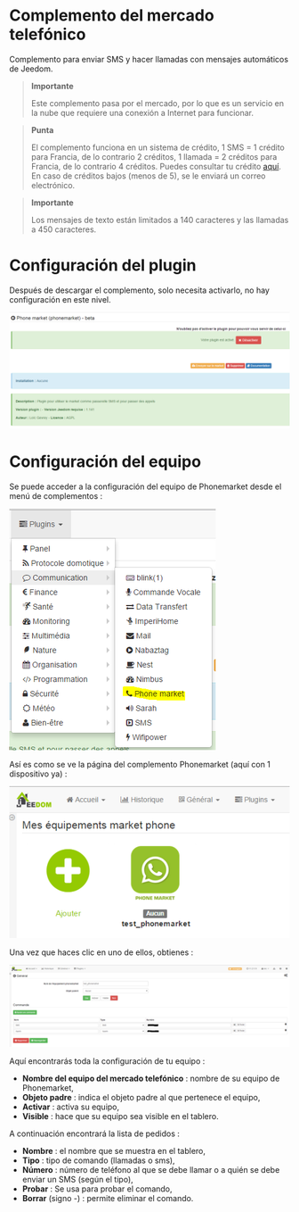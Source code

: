 # Complemento del mercado telefónico

Complemento para enviar SMS y hacer llamadas con mensajes automáticos de Jeedom.

> **Importante**
>
> Este complemento pasa por el mercado, por lo que es un servicio en la nube que requiere una conexión a Internet para funcionar.

> **Punta**
>
> El complemento funciona en un sistema de crédito, 1 SMS = 1 crédito para Francia, de lo contrario 2 créditos, 1 llamada = 2 créditos para Francia, de lo contrario 4 créditos. Puedes consultar tu crédito [aquí](https://market.jeedom.com/index.php?v=d&p=profils#services). En caso de créditos bajos (menos de 5), se le enviará un correo electrónico.

> **Importante**
>
> Los mensajes de texto están limitados a 140 caracteres y las llamadas a 450 caracteres.

# Configuración del plugin 

Después de descargar el complemento, solo necesita activarlo, no hay configuración en este nivel.

![phonemarket1](./images/phonemarket1.PNG)

# Configuración del equipo 

Se puede acceder a la configuración del equipo de Phonemarket desde el menú de complementos :

![phonemarket2](./images/phonemarket2.PNG)

Así es como se ve la página del complemento Phonemarket (aquí con 1 dispositivo ya) :

![phonemarket3](./images/phonemarket3.PNG)

Una vez que haces clic en uno de ellos, obtienes :

![phonemarket4](./images/phonemarket4.PNG)

Aquí encontrarás toda la configuración de tu equipo :

-   **Nombre del equipo del mercado telefónico** : nombre de su equipo de Phonemarket,
-   **Objeto padre** : indica el objeto padre al que pertenece el equipo,
-   **Activar** : activa su equipo,
-   **Visible** : hace que su equipo sea visible en el tablero.

A continuación encontrará la lista de pedidos :

-   **Nombre** : el nombre que se muestra en el tablero,
-   **Tipo** : tipo de comando (llamadas o sms),
-   **Número** : número de teléfono al que se debe llamar o a quién se debe enviar un SMS (según el tipo),
-   **Probar** : Se usa para probar el comando,
-   **Borrar** (signo -) : permite eliminar el comando.
